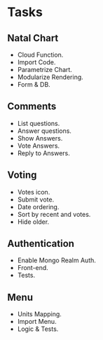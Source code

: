 # Tasks

## Natal Chart
- Cloud Function.
- Import Code.
- Parametrize Chart.
- Modularize Rendering.
- Form & DB.


## Comments
- List questions.
- Answer questions.
- Show Answers.
- Vote Answers.
- Reply to Answers.


## Voting
- Votes icon.
- Submit vote.
- Date ordering.
- Sort by recent and votes.
- Hide older.


## Authentication
- Enable Mongo Realm Auth.
- Front-end.
- Tests.


## Menu
- Units Mapping.
- Import Menu.
- Logic & Tests.
